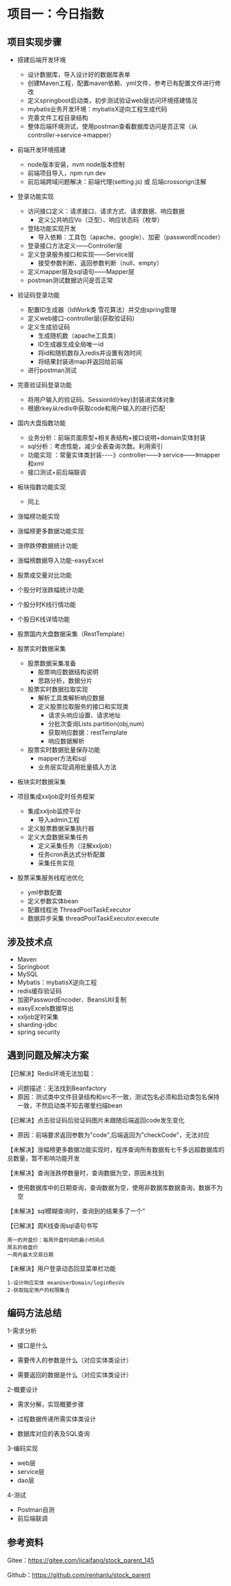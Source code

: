 # 项目一：今日指数

## 项目实现步骤

- 搭建后端开发环境
  - 设计数据库，导入设计好的数据库表单
  - 创建Maven工程，配置maven依赖、yml文件，参考已有配置文件进行修改
  - 定义springboot启动类，初步测试验证web层访问环境搭建情况
  - mybatis业务开发环境：mybatisX逆向工程生成代码
  - 完善文件工程目录结构
  - 整体后端环境测试，使用postman查看数据库访问是否正常（从controller->service->mapper）
- 前端开发环境搭建
  - node版本安装，nvm node版本控制
  - 前端项目导入，npm run dev
  - 前后端跨域问题解决：前端代理(setting.js)  或 后端crossorign注解
- 登录功能实现
  - 访问接口定义：请求接口、请求方式、请求数据、响应数据
    - 定义公共响应Vo（泛型）、响应状态码（枚举）
  - 登陆功能实现开发
    - 导入依赖：工具包（apache、google）、加密（passwordEncoder）
  - 登录接口方法定义——Controller层
  - 定义登录服务接口和实现——Service层
    - 接受参数判断、返回参数判断（null、empty）
  - 定义mapper层及sql语句——Mapper层
  - postman测试数据访问是否正常
- 验证码登录功能
  - 配置ID生成器（IdWork类 雪花算法）并交由spring管理
  - 定义web接口-controller层(获取验证码)
  - 定义生成验证码
    - 生成随机数（apache工具类）
    - ID生成器生成全局唯一id
    - 将id和随机数存入redis并设置有效时间
    - 将结果封装进map并返回给前端
  - 进行postman测试
- 完善验证码登录功能
  - 将用户输入的验证码、SessionId(rkey)封装进实体对象
  - 根据rkey从redis中获取code和用户输入的进行匹配
- 国内大盘指数功能
  - 业务分析：前端页面原型+相关表结构+接口说明+domain实体封装
  - sql分析：考虑性能，减少全表查询次数。利用索引
  - 功能实现 ：常量实体类封装----》controller——》 service——》mapper和xml
  - 接口测试+前后端联调
- 板块指数功能实现
  - 同上
- 涨幅榜功能实现
- 涨幅榜更多数据功能实现
- 涨停跌停数据统计功能
- 涨幅榜数据导入功能-easyExcel
- 股票成交量对比功能
- 个股分时涨跌幅统计功能
- 个股分时K线行情功能
- 个股日K线详情功能
- 股票国内大盘数据采集（RestTemplate）
- 股票实时数据采集
  - 股票数据采集准备
    - 股票响应数据结构说明
    - 思路分析，数据分片
  - 股票实时数据拉取实现
    - 解析工具类解析响应数据
    - 定义股票拉取服务的接口和实现类
      - 请求头响应设置、请求地址
      - 分批次查询Lists.partition(obj,num)
      - 获取响应数据：restTemplate
      - 响应数据解析
  - 股票实时数据批量保存功能
    - mapper方法和sql
    - 业务层实现调用批量插入方法
- 板块实时数据采集

- 项目集成xxljob定时任务框架
  - 集成xxljob监控平台
    - 导入admin工程
  - 定义股票数据采集执行器
  - 定义大盘数据采集任务
    - 定义采集任务（注解xxljob）
    - 任务cron表达式分析配置
    - 采集任务实现
- 股票采集服务线程池优化
  - yml参数配置
  - 定义参数实体bean
  - 配置线程池 ThreadPoolTaskExecutor
  - 数据异步采集  threadPoolTaskExecutor.execute













## 涉及技术点

- Maven
- Springboot
- MySQL
- Mybatis：mybatisX逆向工程
- redis缓存验证码
- 加密PasswordEncoder、BeansUtil复制
- easyExcels数据导出
- xxljob定时采集
- sharding-jdbc
- spring security













## 遇到问题及解决方案

【已解决】Redis环境无法加载：

- 问题描述：无法找到Beanfactory
- 原因：测试类中文件目录结构和src不一致，测试包名必须和启动类包名保持一致，不然启动类不知去哪里扫描bean



【已解决】点击验证码后验证码图片未跟随后端返回code发生变化

- 原因：前端要求返回参数为"code",后端返回为"checkCode"，无法对应



【未解决】涨幅榜更多数据功能实现时，程序查询所有数据有七千多远超数据库的总数量，暂不影响功能开发



【未解决】查询涨跌停数量时，查询数据为空，原因未找到

- 使用数据库中的日期查询，查询数据为空，使用非数据库数据查询，数据不为空

【未解决】sql模糊查询时，查询到的结果多了一个“



【已解决】周K线查询sql语句书写

```
周一的开盘价：每周开盘时间的最小时间点
周五的收盘价
一周内最大交易日期
```



【未解决】用户登录动态回显菜单栏功能

```
1-设计响应实体 meanUserDomain/loginResVo
2-获取指定用户的权限集合
```



## 编码方法总结

1-需求分析

- 接口是什么

- 需要传入的参数是什么（对应实体类设计）

- 需要返回的数据是什么（对应实体类设计）

  

2-概要设计

- 需求分解，实现概要步骤

- 过程数据传递所需实体类设计
- 数据库对应的表及SQL查询

3-编码实现

- web层
- service层
- dao层

4-测试

- Postman自测
- 前后端联调





## 参考资料

Gitee：https://gitee.com/jicaifang/stock_parent_145

Github：https://github.com/renhanlu/stock_parent